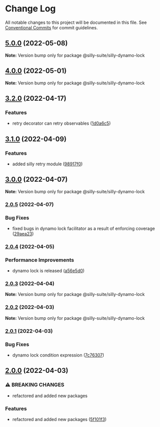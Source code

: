# Change Log

All notable changes to this project will be documented in this file.
See [Conventional Commits](https://conventionalcommits.org) for commit guidelines.

## [5.0.0](https://github.com/jcprice12/silly-suite/compare/v4.1.1...v5.0.0) (2022-05-08)

**Note:** Version bump only for package @silly-suite/silly-dynamo-lock





## [4.0.0](https://github.com/jcprice12/silly-suite/compare/v3.2.0...v4.0.0) (2022-05-01)

**Note:** Version bump only for package @silly-suite/silly-dynamo-lock





## [3.2.0](https://github.com/jcprice12/silly-suite/compare/v3.1.0...v3.2.0) (2022-04-17)


### Features

* retry decorator can retry observables ([1d0a6c5](https://github.com/jcprice12/silly-suite/commit/1d0a6c55c9015a805c7608aa6373eb7a4d133719))



## [3.1.0](https://github.com/jcprice12/silly-suite/compare/v3.0.0...v3.1.0) (2022-04-09)


### Features

* added silly retry module ([98917f0](https://github.com/jcprice12/silly-suite/commit/98917f089f437c8fc25a71bfbfb833a604d891b1))



## [3.0.0](https://github.com/jcprice12/silly-suite/compare/v2.0.5...v3.0.0) (2022-04-07)

**Note:** Version bump only for package @silly-suite/silly-dynamo-lock





### [2.0.5](https://github.com/jcprice12/silly-suite/compare/v2.0.4...v2.0.5) (2022-04-07)


### Bug Fixes

* fixed bugs in dynamo lock facilitator as a result of enforcing coverage ([29aea23](https://github.com/jcprice12/silly-suite/commit/29aea23cfcab4c452f8c1c0c2dfcfba4b94f595b))



### [2.0.4](https://github.com/jcprice12/silly-suite/compare/v2.0.3...v2.0.4) (2022-04-05)


### Performance Improvements

* dynamo lock is released ([a56e5d0](https://github.com/jcprice12/silly-suite/commit/a56e5d03ffb65814828c8a1d1c3bab2d6c8c304a))



### [2.0.3](https://github.com/jcprice12/silly-suite/compare/v2.0.2...v2.0.3) (2022-04-04)

**Note:** Version bump only for package @silly-suite/silly-dynamo-lock





### [2.0.2](https://github.com/jcprice12/silly-suite/compare/v2.0.1...v2.0.2) (2022-04-03)

**Note:** Version bump only for package @silly-suite/silly-dynamo-lock





### [2.0.1](https://github.com/jcprice12/silly-suite/compare/v2.0.0...v2.0.1) (2022-04-03)


### Bug Fixes

* dynamo lock condition expression ([7c76307](https://github.com/jcprice12/silly-suite/commit/7c763076fdaec3dd2c293b3a961d6527d1dfb1e8))



## [2.0.0](https://github.com/jcprice12/silly-suite/compare/v1.0.1...v2.0.0) (2022-04-03)


### ⚠ BREAKING CHANGES

* refactored and added new packages

### Features

* refactored and added new packages ([5f101f3](https://github.com/jcprice12/silly-suite/commit/5f101f3040efd78d3aef57b60002cbfc7d55e886))
